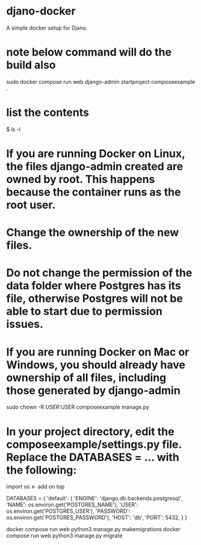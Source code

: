 # djano-docker
A simple docker setup for Djano.
# note below command will do the build also
sudo docker compose run web django-admin startproject composeexample .

# list the contents
$ ls -l

# If you are running Docker on Linux, the files django-admin created are owned by root. This happens because the container runs as the root user.
# Change the ownership of the new files.

# Do not change the permission of the data folder where Postgres has its file, otherwise Postgres will not be able to start due to permission issues.

# If you are running Docker on Mac or Windows, you should already have ownership of all files, including those generated by django-admin

sudo chown -R $USER:$USER composeexample manage.py

# In your project directory, edit the composeexample/settings.py file. Replace the DATABASES = ... with the following:


import os <- add on top

DATABASES = {
    'default': {
        'ENGINE': 'django.db.backends.postgresql',
        'NAME': os.environ.get('POSTGRES_NAME'),
        'USER': os.environ.get('POSTGRES_USER'),
        'PASSWORD': os.environ.get('POSTGRES_PASSWORD'),
        'HOST': 'db',
        'PORT': 5432,
    }
}


docker compose run web python3 manage.py makemigrations
docker compose run web python3 manage.py migrate
